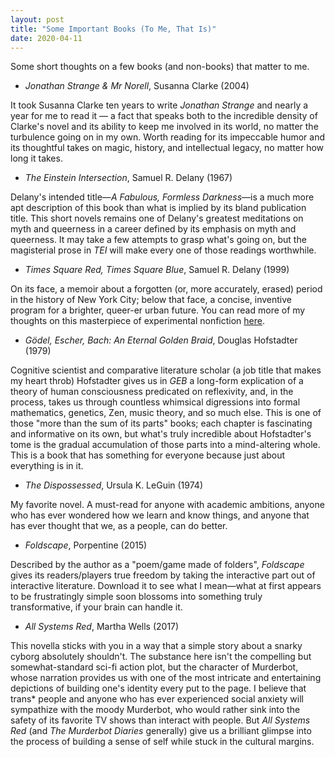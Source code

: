 ```yaml
---
layout: post
title: "Some Important Books (To Me, That Is)"
date: 2020-04-11
---
```


Some short thoughts on a few books (and non-books) that matter to me.

- *Jonathan Strange & Mr Norell*, Susanna Clarke (2004)

It took Susanna Clarke ten years to write *Jonathan Strange* and nearly a year for me to read it &mdash;
a fact that speaks both to the incredible density of Clarke's novel and its ability to keep me involved 
in its world, no matter the turbulence going on in my own. Worth reading for its impeccable humor and 
its thoughtful takes on magic, history, and intellectual legacy, no matter how long it takes.

- *The Einstein Intersection*, Samuel R. Delany (1967)

Delany's intended title&mdash;*A Fabulous, Formless Darkness*&mdash;is a much more apt description of this book
than what is implied by its bland publication title. This short novels remains one of Delany's greatest 
meditations on myth and queerness in a career defined by its emphasis on myth and queerness. It may take a few
attempts to grasp what's going on, but the magisterial prose in *TEI* will make every one of those readings worthwhile. 

- *Times Square Red, Times Square Blue*, Samuel R. Delany (1999)

On its face, a memoir about a forgotten (or, more accurately, erased) period in the history of New York City; below that face,
a concise, inventive program for a brighter, queer-er urban future. You can read more of my thoughts on this masterpiece
of experimental nonfiction [here](/nonfiction/textual-and-sexual-utopias).

- *Gödel, Escher, Bach: An Eternal Golden Braid*, Douglas Hofstadter (1979)

Cognitive scientist and comparative literature scholar (a job title that makes my heart throb) Hofstadter gives us in *GEB* a 
long-form explication of a theory of human consciousness predicated on reflexivity, and, in the process, takes us through countless
whimsical digressions into formal mathematics, genetics, Zen, music theory, and so much else. This is one of those "more than
the sum of its parts" books; each chapter is fascinating and informative on its own, but what's truly incredible about Hofstadter's tome
is the gradual accumulation of those parts into a mind-altering whole. This is a book that has something for everyone because just about
everything is in it.

- *The Dispossessed*, Ursula K. LeGuin (1974)

My favorite novel. A must-read for anyone with academic ambitions, anyone who has ever wondered how we learn and know things, and anyone that has ever thought that we, as a people, can do better.

- *Foldscape*, Porpentine (2015)

Described by the author as a "poem/game made of folders", *Foldscape* gives its readers/players true freedom by taking the interactive
part out of interactive literature. Download it to see what I mean&mdash;what at first appears to be frustratingly simple soon
blossoms into something truly transformative, if your brain can handle it.

- *All Systems Red*, Martha Wells (2017)

This novella sticks with you in a way that a simple story about a snarky cyborg absolutely shouldn't. The substance here isn't
the compelling but somewhat-standard sci-fi action plot, but the character of Murderbot, whose narration provides us with one of the most
intricate and entertaining depictions of building one's identity every put to the page. I believe that trans* people and anyone who has
ever experienced social anxiety will sympathize with the moody Murderbot, who would rather sink into the safety of its favorite TV shows
than interact with people. But *All Systems Red* (and *The Murderbot Diaries* generally) give us a brilliant glimpse into the process 
of building a sense of self while stuck in the cultural margins.